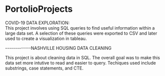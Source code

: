# PortolioProjects

COVID-19 DATA EXPLORATION:  
This project involves using SQL queries to find useful information within a large data set.  A selection of these queries were exported to CSV and later used to create a visualization in tableau.


-------------NASHVILLE HOUSING DATA CLEANING

This project is about cleaning data in SQL.  The overall goal was to make this data set more intutive to read and easier to query.  Techiques used include substrings, case statements, and CTE.       
